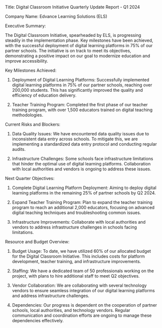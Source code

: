  Title: Digital Classroom Initiative Quarterly Update Report - Q1 2024

Company Name: Edvance Learning Solutions (ELS)

Executive Summary:

The Digital Classroom Initiative, spearheaded by ELS, is progressing steadily in the implementation phase. Key milestones have been achieved, with the successful deployment of digital learning platforms in 75% of our partner schools. The initiative is on track to meet its objectives, demonstrating a positive impact on our goal to modernize education and improve accessibility.

Key Milestones Achieved:

1. Deployment of Digital Learning Platforms: Successfully implemented digital learning platforms in 75% of our partner schools, reaching over 200,000 students. This has significantly improved the quality and efficiency of education delivery.

2. Teacher Training Program: Completed the first phase of our teacher training program, with over 1,500 educators trained on digital teaching methodologies.

Current Risks and Blockers:

1. Data Quality Issues: We have encountered data quality issues due to inconsistent data entry across schools. To mitigate this, we are implementing a standardized data entry protocol and conducting regular audits.

2. Infrastructure Challenges: Some schools face infrastructure limitations that hinder the optimal use of digital learning platforms. Collaboration with local authorities and vendors is ongoing to address these issues.

Next Quarter Objectives:

1. Complete Digital Learning Platform Deployment: Aiming to deploy digital learning platforms in the remaining 25% of partner schools by Q2 2024.

2. Expand Teacher Training Program: Plan to expand the teacher training program to reach an additional 2,000 educators, focusing on advanced digital teaching techniques and troubleshooting common issues.

3. Infrastructure Improvements: Collaborate with local authorities and vendors to address infrastructure challenges in schools facing limitations.

Resource and Budget Overview:

1. Budget Usage: To date, we have utilized 60% of our allocated budget for the Digital Classroom Initiative. This includes costs for platform development, teacher training, and infrastructure improvements.

2. Staffing: We have a dedicated team of 50 professionals working on the project, with plans to hire additional staff to meet Q2 objectives.

3. Vendor Collaboration: We are collaborating with several technology vendors to ensure seamless integration of our digital learning platforms and address infrastructure challenges.

4. Dependencies: Our progress is dependent on the cooperation of partner schools, local authorities, and technology vendors. Regular communication and coordination efforts are ongoing to manage these dependencies effectively.